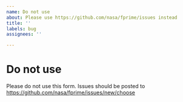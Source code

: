 ```yaml
---
name: Do not use
about: Please use https://github.com/nasa/fprime/issues instead
title: ''
labels: bug
assignees: ''

---
```

# Do not use

Please do not use this form. Issues should be posted to https://github.com/nasa/fprime/issues/new/choose
